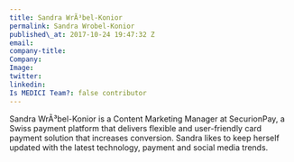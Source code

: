 ```yaml
---
title: Sandra WrÃ³bel-Konior
permalink: Sandra Wrobel-Konior
published\_at: 2017-10-24 19:47:32 Z
email: 
company-title: 
Company: 
Image: 
twitter: 
linkedin: 
Is MEDICI Team?: false contributor
---
```


Sandra WrÃ³bel-Konior is a Content Marketing Manager at SecurionPay, a Swiss payment platform that delivers flexible and user-friendly card payment solution that increases conversion. Sandra likes to keep herself updated with the latest technology, payment and social media trends.